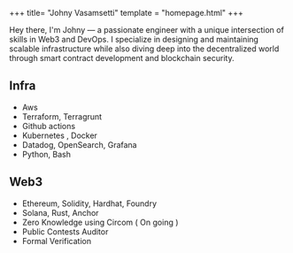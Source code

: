 +++
title= "Johny Vasamsetti"
template = "homepage.html"
+++

Hey there, I'm Johny — a passionate engineer with a unique intersection of skills in Web3 and DevOps. I specialize in designing and maintaining scalable infrastructure while also diving deep into the decentralized world through smart contract development and blockchain security.

## Infra
 - Aws
 - Terraform, Terragrunt
 - Github actions
 - Kubernetes , Docker
 - Datadog, OpenSearch, Grafana
 - Python, Bash

## Web3
 - Ethereum, Solidity, Hardhat, Foundry
 - Solana, Rust, Anchor
 - Zero Knowledge using Circom ( On going )
 - Public Contests Auditor
 - Formal Verification
